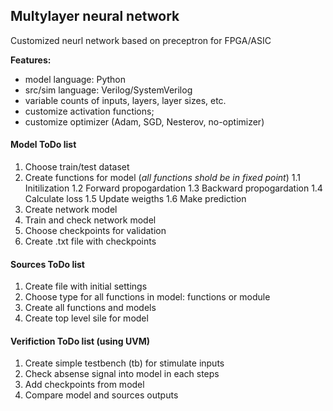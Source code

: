 ## Multylayer neural network
Customized neurl network based on preceptron for FPGA/ASIC

**Features:**
* model language: Python
* src/sim language: Verilog/SystemVerilog
* variable counts of inputs, layers, layer sizes, etc.
* customize activation functions;
* customize optimizer (Adam, SGD, Nesterov, no-optimizer)

#### Model ToDo list
1. Choose train/test dataset
2. Create functions for model (*all functions shold be in fixed point*)
1.1 Initilization
1.2 Forward propogardation
1.3 Backward propogardation
1.4 Calculate loss
1.5 Update weigths
1.6 Make prediction
2. Create network model
3. Train and check network model
4. Choose checkpoints for validation
5. Create .txt file with checkpoints

#### Sources ToDo list
1. Create file with initial settings
2. Choose type for all functions in model: functions or module
3. Create all functions and models
4. Create top level sile for model


#### Verifiction ToDo list (using UVM)
1. Create simple testbench (tb) for stimulate inputs
2. Check absense signal into model in each steps
2. Add checkpoints from model
3. Compare model and sources outputs
